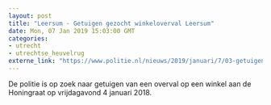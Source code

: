 ```yaml
---
layout: post
title: "Leersum - Getuigen gezocht winkeloverval Leersum"
date: Mon, 07 Jan 2019 15:03:00 GMT
categories: 
- utrecht 
- utrechtse_heuvelrug 
externe_link: "https://www.politie.nl/nieuws/2019/januari/7/03-getuigen-gezocht-winkeloverval-leersum.html"
---
```


De politie is op zoek naar getuigen van een overval op een winkel aan de Honingraat op vrijdagavond 4 januari 2018.
